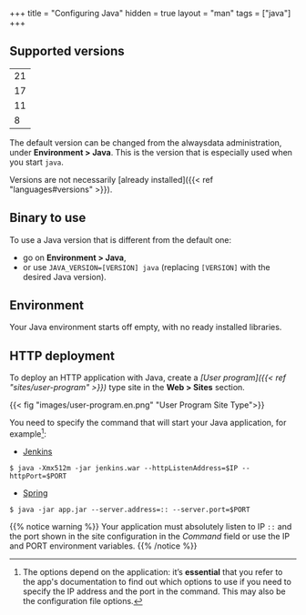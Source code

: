 +++
title = "Configuring Java"
hidden = true
layout = "man"
tags = ["java"]
+++

## Supported versions

||
| -- |
| 21 |
| 17 |
| 11 |
| 8  |

The default version can be changed from the alwaysdata administration, under **Environment > Java**. This is the version that is especially used when you start `java`.

Versions are not necessarily [already installed]({{< ref "languages#versions" >}}).

## Binary to use

To use a Java version that is different from the default one:

- go on **Environment > Java**,
- or use `JAVA_VERSION=[VERSION] java` (replacing `[VERSION]` with the desired Java version).

## Environment

Your Java environment starts off empty, with no ready installed libraries.

## HTTP deployment

To deploy an HTTP application with Java, create a *[User program]({{< ref "sites/user-program" >}})* type site in the **Web > Sites** section.

{{< fig "images/user-program.en.png" "User Program Site Type">}}

You need to specify the command that will start your Java application, for example[^1]:

- [Jenkins](https://www.jenkins.io/doc/book/installing/initial-settings/)

```
$ java -Xmx512m -jar jenkins.war --httpListenAddress=$IP --httpPort=$PORT
```
- [Spring](https://docs.spring.io/spring-boot/docs/current/reference/html/application-properties.html#appendix.application-properties.server)

```
$ java -jar app.jar --server.address=:: --server.port=$PORT
```

{{% notice warning %}}
Your application must absolutely listen to IP `::` and the port shown in the site configuration in the *Command* field or use the IP and PORT environment variables.
{{% /notice %}}

[^1]: The options depend on the application: it’s **essential** that you refer to the app's documentation to find out which options to use if you need to specify the IP address and the port in the command. This may also be the configuration file options.
